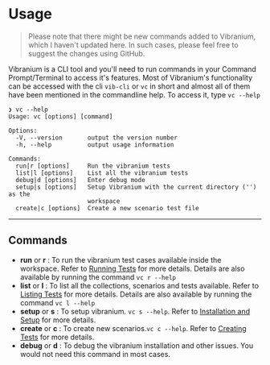 

# Usage

> Please note that there might be new commands added to Vibranium, which I haven't updated here. In such cases, please feel free to suggest the changes using GitHub.

Vibranium is a CLI tool and you'll need to run commands in your Command Prompt/Terminal to access it's features. Most of Vibranium's functionality can be accessed with the cli `vib-cli` or `vc` in short and almost all of them have been mentioned in the commandline help. To access it, type `vc --help`

```shell
❯ vc --help   
Usage: vc [options] [command]

Options:
  -V, --version       output the version number
  -h, --help          output usage information

Commands:
  run|r [options]     Run the vibranium tests
  list|l [options]    List all the vibranium tests
  debug|d [options]   Enter debug mode
  setup|s [options]   Setup Vibranium with the current directory ('') as the 
                      workspace
  create|c [options]  Create a new scenario test file
```

---



## Commands

* **run** or **r** : To run the vibranium test cases available inside the workspace. Refer to [Running Tests](runningtests.md) for more details. Details are also available by running the command `vc r --help`
* **list** or **l** : To list all the collections, scenarios and tests available. Refer to [Listing Tests](listingtests.md) for more details. Details are also available by running the command `vc l --help`
* **setup** or **s** : To setup vibranium. `vc s --help`. Refer to [Installation and Setup](installation.md) for more details.
* **create** or **c** : To create new scenarios.`vc c --help`. Refer to [Creating Tests](creatingtests.md) for more details.
* **debug** or **d** : To debug the vibranium installation and other issues. You would not need this command in most cases.